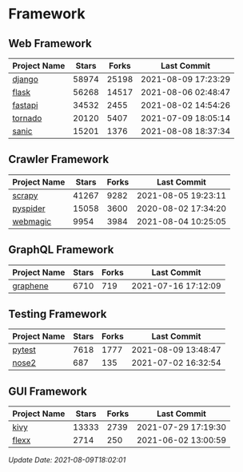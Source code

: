 # Framework

## Web Framework
| Project Name | Stars | Forks | Last Commit |
| ------------ | ----- | ----- | ----------- |
| [django](https://github.com/django/django) | 58974 | 25198 | 2021-08-09 17:23:29 |
| [flask](https://github.com/pallets/flask) | 56268 | 14517 | 2021-08-06 02:48:47 |
| [fastapi](https://github.com/tiangolo/fastapi) | 34532 | 2455 | 2021-08-02 14:54:26 |
| [tornado](https://github.com/tornadoweb/tornado) | 20120 | 5407 | 2021-07-09 18:05:14 |
| [sanic](https://github.com/sanic-org/sanic) | 15201 | 1376 | 2021-08-08 18:37:34 |

## Crawler Framework
| Project Name | Stars | Forks | Last Commit |
| ------------ | ----- | ----- | ----------- |
| [scrapy](https://github.com/scrapy/scrapy) | 41267 | 9282 | 2021-08-05 19:23:11 |
| [pyspider](https://github.com/binux/pyspider) | 15058 | 3600 | 2020-08-02 17:34:20 |
| [webmagic](https://github.com/code4craft/webmagic) | 9954 | 3984 | 2021-08-04 10:25:05 |

## GraphQL Framework
| Project Name | Stars | Forks | Last Commit |
| ------------ | ----- | ----- | ----------- |
| [graphene](https://github.com/graphql-python/graphene) | 6710 | 719 | 2021-07-16 17:12:09 |

## Testing Framework
| Project Name | Stars | Forks | Last Commit |
| ------------ | ----- | ----- | ----------- |
| [pytest](https://github.com/pytest-dev/pytest) | 7618 | 1777 | 2021-08-09 13:48:47 |
| [nose2](https://github.com/nose-devs/nose2) | 687 | 135 | 2021-07-02 16:32:54 |

## GUI Framework
| Project Name | Stars | Forks | Last Commit |
| ------------ | ----- | ----- | ----------- |
| [kivy](https://github.com/kivy/kivy) | 13333 | 2739 | 2021-07-29 17:19:30 |
| [flexx](https://github.com/flexxui/flexx) | 2714 | 250 | 2021-06-02 13:00:59 |

*Update Date: 2021-08-09T18:02:01*